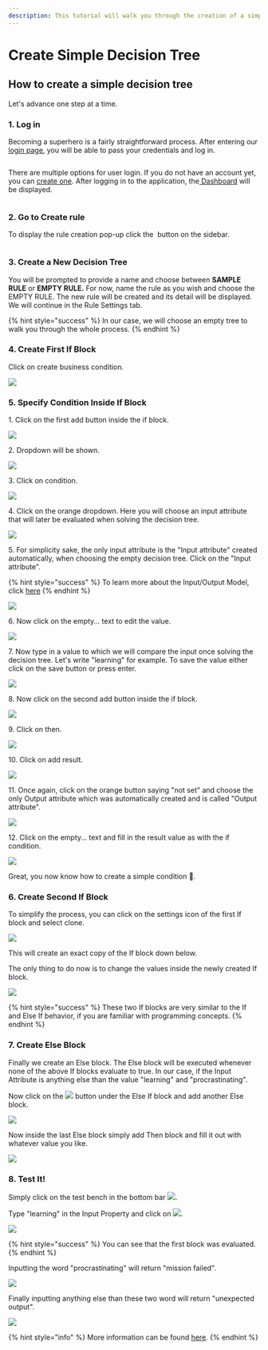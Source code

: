 ```yaml
---
description: This tutorial will walk you through the creation of a simple Decision Tree.
---
```


# Create Simple Decision Tree

## How to create a simple decision tree

Let's advance one step at a time.

### 1. Log in

Becoming a superhero is a fairly straightforward process. After entering our [login page](https://app.decisionrules.io/auth/login), you will be able to pass your credentials and log in.

<figure><img src="../.gitbook/assets/image (12) (1).png" alt=""><figcaption></figcaption></figure>

There are multiple options for user login. If you do not have an account yet, you can [create one](https://app.decisionrules.io/auth/register?type=true-registration). After logging in to the application, the[ Dashboard](../) will be displayed.

<figure><img src="../.gitbook/assets/image (17) (1).png" alt=""><figcaption></figcaption></figure>

### 2. Go to Create rule

To display the rule creation pop-up click the  <img src="../.gitbook/assets/image (14) (1).png" alt="" data-size="original"> button on the sidebar.

<figure><img src="../.gitbook/assets/image (3) (1) (1).png" alt=""><figcaption></figcaption></figure>

### 3. Create a New Decision Tree

You will be prompted to provide a name and choose between **SAMPLE RULE** or **EMPTY RULE.** For now, name the rule as you wish and choose the EMPTY RULE. The new rule will be created and its detail will be displayed. We will continue in the Rule Settings tab.

{% hint style="success" %}
In our case, we will choose an empty tree to walk you through the whole process.
{% endhint %}

### 4. Create First If Block

Click on create business condition.

![](<../.gitbook/assets/image (204).png>)

### 5. Specify Condition Inside If Block

1\. Click on the first add button inside the if block.&#x20;

![](<../.gitbook/assets/image (199).png>)

2\. Dropdown will be shown.

![](<../.gitbook/assets/image (154) (1).png>)

3\. Click on condition.

![](<../.gitbook/assets/image (206).png>)

4\. Click on the orange dropdown. Here you will choose an input attribute that will later be evaluated when solving the decision tree.

![](<../.gitbook/assets/image (166).png>)

5\. For simplicity sake, the only input attribute is the "Input attribute" created automatically, when choosing the empty decision tree. Click on the "Input attribute".

{% hint style="success" %}
To learn more about the Input/Output Model, click [here](../decision-tables/input-and-output/)
{% endhint %}

![](<../.gitbook/assets/image (177).png>)

6\. Now click on the empty... text to edit the value.

![](<../.gitbook/assets/image (175) (2).png>)

7\. Now type in a value to which we will compare the input once solving the decision tree. Let's write "learning" for example. To save the value either click on the save button or press enter.

![](<../.gitbook/assets/image (179).png>)

8\. Now click on the second add button inside the if block.

![](<../.gitbook/assets/image (173).png>)

9\. Click on then.

![](<../.gitbook/assets/image (181).png>)

10\. Click on add result.

![](<../.gitbook/assets/image (170).png>)

11\. Once again, click on the orange button saying "not set" and choose the only Output attribute which was automatically created and is called "Output attribute".

![](<../.gitbook/assets/image (184).png>)

12\. Click on the empty... text and fill in the result value as with the if condition.

![](<../.gitbook/assets/image (160).png>)

Great, you now know how to create a simple condition :tada:.

### 6. Create Second If Block

To simplify the process, you can click on the settings icon of the first If block and select clone.

![](<../.gitbook/assets/image (168) (1).png>)

This will create an exact copy of the If block down below.

The only thing to do now is to change the values inside the newly created If block.

![](<../.gitbook/assets/image (186).png>)

{% hint style="success" %}
These two If blocks are very similar to the If and Else If behavior, if you are familiar with programming concepts.
{% endhint %}

### 7. Create Else Block

Finally we create an Else block. The Else block will be executed whenever none of the above If blocks evaluate to true. In our case, if the Input Attribute is anything else than the value "learning" and "procrastinating".



Now click on the ![](<../.gitbook/assets/image (165).png>) button under the Else If block and add another Else block.

![](<../.gitbook/assets/image (205).png>)

Now inside the last Else block simply add Then block and fill it out with whatever value you like.

![](<../.gitbook/assets/image (193) (1).png>)

### 8. Test It!

Simply click on the test bench in the bottom bar ![](<../.gitbook/assets/image (158).png>).

Type "learning" in the Input Property and click on ![](<../.gitbook/assets/image (187) (2).png>).

![](<../.gitbook/assets/image (174).png>)

{% hint style="success" %}
You can see that the first block was evaluated.
{% endhint %}

Inputting the word "procrastinating" will return "mission failed".

![](<../.gitbook/assets/image (209).png>)

Finally inputting anything else than these two word will return "unexpected output".

![](<../.gitbook/assets/image (161) (2).png>)

{% hint style="info" %}
More information can be found [here](../decision-trees/decision-tree-designer.md).
{% endhint %}

